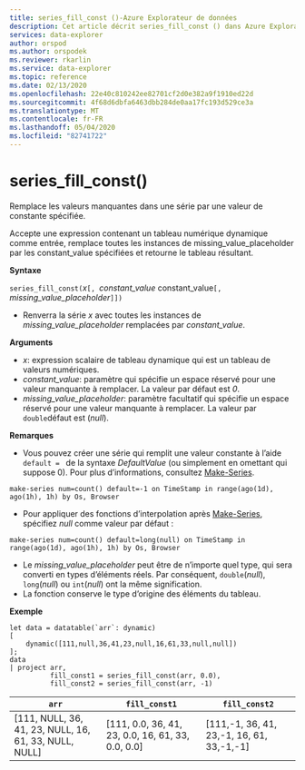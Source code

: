 ```yaml
---
title: series_fill_const ()-Azure Explorateur de données
description: Cet article décrit series_fill_const () dans Azure Explorateur de données.
services: data-explorer
author: orspod
ms.author: orspodek
ms.reviewer: rkarlin
ms.service: data-explorer
ms.topic: reference
ms.date: 02/13/2020
ms.openlocfilehash: 22e40c810242ee82701cf2d0e382a9f1910ed22d
ms.sourcegitcommit: 4f68d6dbfa6463dbb284de0aa17fc193d529ce3a
ms.translationtype: MT
ms.contentlocale: fr-FR
ms.lasthandoff: 05/04/2020
ms.locfileid: "82741722"
---
```

# <a name="series_fill_const"></a>series_fill_const()

Remplace les valeurs manquantes dans une série par une valeur de constante spécifiée.

Accepte une expression contenant un tableau numérique dynamique comme entrée, remplace toutes les instances de missing_value_placeholder par les constant_value spécifiées et retourne le tableau résultant.

**Syntaxe**

`series_fill_const(`*x*`[, `*constant_value* constant_value`[,` *missing_value_placeholder*`]])`
* Renverra la série *x* avec toutes les instances de *missing_value_placeholder* remplacées par *constant_value*.

**Arguments**

* *x*: expression scalaire de tableau dynamique qui est un tableau de valeurs numériques.
* *constant_value*: paramètre qui spécifie un espace réservé pour une valeur manquante à remplacer. La valeur par défaut est *0*. 
* *missing_value_placeholder*: paramètre facultatif qui spécifie un espace réservé pour une valeur manquante à remplacer. La valeur par `double`défaut est (*null*).

**Remarques**
* Vous pouvez créer une série qui remplit une valeur constante à l’aide `default = ` de la syntaxe *DefaultValue* (ou simplement en omettant qui suppose 0). Pour plus d’informations, consultez [Make-Series](make-seriesoperator.md).

```kusto
make-series num=count() default=-1 on TimeStamp in range(ago(1d), ago(1h), 1h) by Os, Browser
```
  
* Pour appliquer des fonctions d’interpolation après [Make-Series](make-seriesoperator.md), spécifiez *null* comme valeur par défaut : 

```kusto
make-series num=count() default=long(null) on TimeStamp in range(ago(1d), ago(1h), 1h) by Os, Browser
```
  
* Le *missing_value_placeholder* peut être de n’importe quel type, qui sera converti en types d’éléments réels. Par conséquent, `double`(*null*), `long`(*null*) ou `int`(*null*) ont la même signification.
* La fonction conserve le type d’origine des éléments du tableau. 

**Exemple**

```kusto
let data = datatable(`arr`: dynamic)
[
    dynamic([111,null,36,41,23,null,16,61,33,null,null])   
];
data 
| project arr, 
          fill_const1 = series_fill_const(arr, 0.0),
          fill_const2 = series_fill_const(arr, -1)  
```

|`arr`|`fill_const1`|`fill_const2`|
|---|---|---|
|[111, NULL, 36, 41, 23, NULL, 16, 61, 33, NULL, NULL]|[111, 0.0, 36, 41, 23, 0.0, 16, 61, 33, 0.0, 0.0]|[111,-1, 36, 41, 23,-1, 16, 61, 33,-1,-1]|